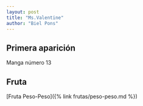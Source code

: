 ```yaml
---
layout: post
title: "Ms.Valentine"
author: "Biel Pons"
---
```


## Primera aparición

Manga número 13

## Fruta

[Fruta Peso-Peso]({% link frutas/peso-peso.md %})